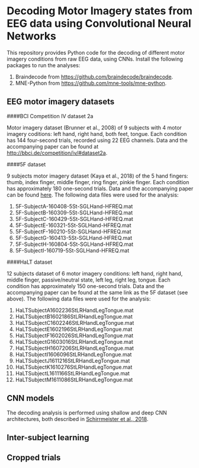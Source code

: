 # Decoding Motor Imagery states from EEG data using Convolutional Neural Networks

This repository provides Python code for the decoding of different motor imagery conditions from raw EEG data, using CNNs. Install the following packages to run the analyses:
1. Braindecode from https://github.com/braindecode/braindecode.
2. MNE-Python from https://github.com/mne-tools/mne-python.



## EEG motor imagery datasets

####BCI Competition IV dataset 2a

Motor imagery dataset (Brunner et al., 2008) of 9 subjects with 4 motor imagery coditions: left hand, right hand, both feet, tongue. Each condition has 144 four-second trials, recorded using 22 EEG channels. Data and the accompanying paper can be found at http://bbci.de/competition/iv/#dataset2a.

####5F dataset

9 subjects motor imagery dataset (Kaya et al., 2018) of the 5 hand fingers: thumb, index finger, middle finger, ring finger, pinkie finger. Each condition has approximately 180 one-second trials. Data and the accompanying paper can be found [here][kaya].
The following data files were used for the analysis:
1. 5F-SubjectA-160408-5St-SGLHand-HFREQ.mat
2. 5F-SubjectB-160309-5St-SGLHand-HFREQ.mat
3. 5F-SubjectC-160429-5St-SGLHand-HFREQ.mat
4. 5F-SubjectE-160321-5St-SGLHand-HFREQ.mat
5. 5F-SubjectF-160210-5St-SGLHand-HFREQ.mat
6. 5F-SubjectG-160413-5St-SGLHand-HFREQ.mat 
7. 5F-SubjectH-160804-5St-SGLHand-HFREQ.mat
8. 5F-SubjectI-160719-5St-SGLHand-HFREQ.mat

[kaya]: https://figshare.com/collections/A_large_electroencephalographic_motor_imagery_dataset_for_electroencephalographic_brain_computer_interfaces/3917698

####HaLT dataset

12 subjects dataset of 6 motor imagery conditions: left hand, right hand, middle finger, passive/neutral state, left leg, right leg, tongue. Each condition has approximately 150 one-second trials. Data and the accompanying paper can be found at the same link as the 5F dataset (see above).
The following data files were used for the analysis:
1. HaLTSubjectA1602236StLRHandLegTongue.mat
2. HaLTSubjectB1602186StLRHandLegTongue.mat
3. HaLTSubjectC1602246StLRHandLegTongue.mat
4. HaLTSubjectE1602196StLRHandLegTongue.mat
5. HaLTSubjectF1602026StLRHandLegTongue.mat
6. HaLTSubjectG1603016StLRHandLegTongue.mat
7. HaLTSubjectH1607206StLRHandLegTongue.mat
8. HaLTSubjectI1606096StLRHandLegTongue.mat
9. HaLTSubjectJ1611216StLRHandLegTongue.mat
10. HaLTSubjectK1610276StLRHandLegTongue.mat
11. HaLTSubjectL1611166StLRHandLegTongue.mat
12. HaLTSubjectM1611086StLRHandLegTongue.mat



## CNN models

The decoding analysis is performed using shallow and deep CNN architectures, both described in [Schirrmeister et al., 2018][schirrmeister].

[schirrmeister]: https://arxiv.org/abs/1703.05051v1


## Inter-subject learning



## Cropped trials










